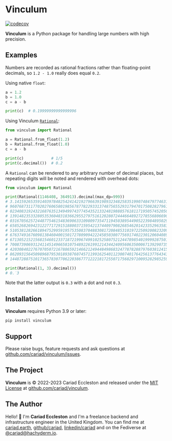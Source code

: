 # Vinculum

[![codecov](https://codecov.io/gh/cariad/vinculum/branch/main/graph/badge.svg?token=qo774jjX0W)](https://codecov.io/gh/cariad/vinculum)

**Vinculum** is a Python package for handling large numbers with high precision.

## Examples

Numbers are recorded as rational fractions rather than floating-point decimals, so `1.2 - 1.0` really does equal `0.2`.

Using native `float`:

```python
a = 1.2
b = 1.0
c = a - b

print(c)  # 0.19999999999999996
```

Using Vinculum [`Rational`](./rational.md):

```python
from vinculum import Rational

a = Rational.from_float(1.2)
b = Rational.from_float(1.0)
c = a - b

print(c)            # 1/5
print(c.decimal())  # 0.2
```

A `Rational` can be rendered to any arbitrary number of decimal places, but repeating digits will be noted and rendered with overhead dots:


```python
from vinculum import Rational

print(Rational(1146408, 364913).decimal(max_dp=999))
# 3.141592653591403978482542414219279663919893234825835199074847977463121346731
# 96076873117702027606580198567877822933137487565529317947017508282796173334466
# 02340831924321687635134949974377454352133248198885761811719505745205021470871
# 13914823533280535360483183662955279751612028072444664892727855680669090988811
# 03167056257244877546154836906331098097354711945038954490522398489502977422015
# 65852682694231227717291518800371595421374409790826854620142335296358310062946
# 51053812826618947529959195753508370488308172084853101972250920082320991578814
# 67637491676098138460400150172780909422245850380775691740223012060408919386264
# 67130521521568154601233718721996749910252580752124478985401999928750140444434
# 70087390693124114514966581075489226199121434424095606350006713929073505191648
# 42030840227670705072167886592146621249448498683247787828879760381241556206547
# 86209315645098968795301893876074571199162540112300740176425613776434382989918
# 14487288751017365783077062203867771222181725507175682971009528298525950020963

print(Rational(1, 3).decimal())
# 0.̇3
```

Note that the latter output is `0.̇3` with a dot and not `0.3`.

## Installation

**Vinculum** requires Python 3.9 or later:

```console
pip install vinculum
```

## Support

Please raise bugs, feature requests and ask questions at [github.com/cariad/vinculum/issues](https://github.com/cariad/vinculum/issues).

## The Project

**Vinculum** is &copy; 2022-2023 Cariad Eccleston and released under the [MIT License](https://github.com/cariad/vinculum/blob/main/LICENSE) at [github.com/cariad/vinculum](https://github.com/cariad/vinculum).

## The Author

Hello! 👋 I'm **Cariad Eccleston** and I'm a freelance backend and infrastructure engineer in the United Kingdom. You can find me at [cariad.earth](https://cariad.earth), [github/cariad](https://github.com/cariad), [linkedin/cariad](https://linkedin.com/in/cariad) and on the Fediverse at [@cariad@hachyderm.io](https://hachyderm.io/@cariad).
